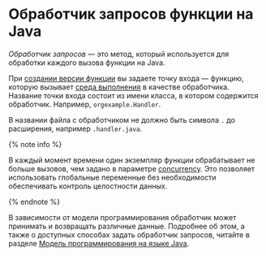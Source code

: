 # Обработчик запросов функции на Java

_Обработчик запросов_ — это метод, который используется для обработки каждого вызова функции на Java.

При [создании версии функции](../../operations/function/version-manage.md) вы задаете точку входа — функцию, которую вызывает [среда выполнения](../../concepts/runtime/index.md) в качестве обработчика. Название точки входа состоит из имени класса, в котором содержится обработчик. Например, `orgexample.Handler`.

В названии файла с обработчиком не должно быть символа `.` до расширения, например `.handler.java`.

{% note info %}

В каждый момент времени один экземпляр функции обрабатывает не больше вызовов, чем задано в параметре [concurrency](../../concepts/function.md#concurrency). Это позволяет использовать глобальные переменные без необходимости обеспечивать контроль целостности данных.

{% endnote %}

В зависимости от модели программирования обработчик может принимать и возвращать различные данные. Подробнее об этом, а также о доступных способах задать обработчик запросов, читайте в разделе [Модель программирования на языке Java](model/index.md).

